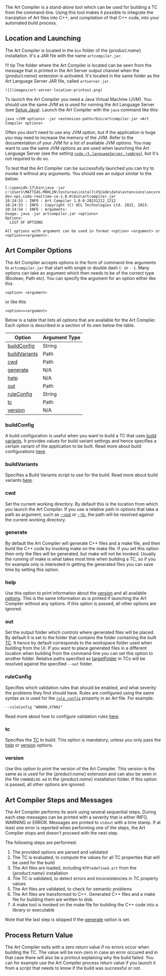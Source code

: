The Art Compiler is a stand-alone tool which can be used for building a TC from the command-line. Using this tool makes it possible to integrate the translation of Art files into C++, and compilation of that C++ code, into your automated build process.

## Location and Launching
The Art Compiler is located in the `bin` folder of the {$product.name$} installation. It's a JAR file with the name `artcompiler.jar`.

!!! tip 
    The folder where the Art Compiler is located can be seen from the message that is printed in the Art Server output channel when the {$product.name$} extension is activated. It's located in the same folder as the Art Language Server JAR file, called `artserver.jar`.
    
    ![](images/art-server-location-printout.png)

To launch the Art Compiler you need a Java Virtual Machine (JVM). You should use the same JVM as is used for running the Art Language Server (see [Setup Java](../installing.md#setup-java)). Launch the Art Compiler with the `java` command like this:

```
java <JVM options> -jar <extension-path>/bin/artcompiler.jar <Art Compiler options>
```

Often you don't need to use any JVM option, but if the application is huge you may need to increase the memory of the JVM. Refer to the documentation of your JVM for a list of available JVM options. You may want to use the same JVM options as are used when launching the Art Language Server (see the setting [`code-rt.languageServer.jvmArgs`](../settings.md#jvm-args)), but it's not required to do so.

To test that the Art Compiler can be successfully launched you can try to invoke it without any arguments. You should see an output similar to the below:

```
C:\openjdk-17\bin\java -jar c:\Users\MATTIAS.MOHLIN\testarea\install\VSCode\data\extensions\secure-dev-ops.code-realtime-ce-1.0.0\bin\artcompiler.jar
10:24:53 : INFO : Art Compiler 1.0.0-20231212_1212
10:24:53 : INFO : Copyright (C) HCL Technologies Ltd. 2022, 2023.
10:24:54 : INFO : Arguments:
Usage: java -jar artcompiler.jar <options>
Options:
  LIST OF OPTIONS

All options with argument can be used in format <option> <argument> or <option>=<argument>.
```

## Art Compiler Options
The Art Compiler accepts options in the form of command-line arguments to `artcompiler.jar` that start with single or double dash (`-` or `--`). Many options can take an argument which then needs to be of the correct type (Boolean, Path etc). You can specify the argument for an option either like this
```
<option> <argument>
```
or like this
```
<option>=<argument>
```

Below is a table that lists all options that are available for the Art Compiler. Each option is described in a section of its own below the table.

<p id="art_compiler_options"/>

| Option | Argument Type | 
|----------|:-------------|
| [buildConfig](#buildconfig) | String
| [buildVariants](#buildvariants) | Path
| [cwd](#cwd) | Path 
| [generate](#generate) | N/A 
| [help](#help) | N/A 
| [out](#out) | Path 
| [ruleConfig](#ruleconfig) | String 
| [tc](#tc) | Path 
| [version](#version) | N/A 

### buildConfig
A build configuration is useful when you want to build a TC that uses [build variants](build-variants.md). It provides values for build variant settings and hence specifies a certain variant of the application to be built. Read more about build configurations [here](build-variants.md#build-configuration).

### buildVariants
Specifies a Build Variants script to use for the build. Read more about build variants [here](build-variants.md). 

### cwd
Set the current working directory. By default this is the location from which you launch the Art Compiler. If you use a relative path in options that take a path as argument, such as [--out](#out) or [--tc](#tc), the path will be resolved against the current working directory. 

### generate
By default the Art Compiler will generate C++ files and a make file, and then build the C++ code by invoking make on the make file. If you set this option then only the files will be generated, but make will not be invoked. Usually the running of make is what takes most time when building a TC, so if you for example only is interested in getting the generated files you can save time by setting this option.

### help
Use this option to print information about the [version](#version) and all available [options](#art-compiler-options). This is the same information as is printed if launching the Art Compiler without any options. If this option is passed, all other options are ignored.

### out
Set the output folder which controls where generated files will be placed. By default it is set to the folder that contains the folder containing the built [TC](#tc). It hence by default corresponds to the workspace folder used when building from the UI. If you want to place generated files in a different location when building from the command-line you can set this option to another folder. Relative paths specified as [targetFolder](transformation-configurations.md#targetfolder) in TCs will be resolved against the specified `--out` folder.

### ruleConfig
Specifies which validation rules that should be enabled, and what severity the problems they find should have. Rules are configured using the same syntax as is used for the [`rule_config`](../../art-lang#rule_config) property in an Art file. For example:

```
--ruleConfig "W0009,X7001"
```

Read more about how to configure validation rules [here](../validation.md#configuring-validation).

### tc
Specifies the [TC](transformation-configurations.md) to build. This option is mandatory, unless you only pass the [help](#help) or [version](#version) options.

### version
Use this option to print the version of the Art Compiler. This version is the same as is used for the {$product.name$} extension and can also be seen in the file `CHANGELOG.md` in the {$product.name$} installation folder. If this option is passed, all other options are ignored.

## Art Compiler Steps and Messages
The Art Compiler performs its work using several sequential steps. During each step messages can be printed with a severity that is either INFO, WARNING or ERROR. Messages are printed to `stdout` with a time stamp. If at least one error is reported when performing one of the steps, the Art Compiler stops and doesn't proceed with the next step.

The following steps are performed:

1. The provided options are parsed and validated
2. The TC is evaluated, to compute the values for all TC properties that will be used for the build
3. The Art files are loaded, including `RTPredefined.art` from the {$product.name$} installation
4. The TC is validated, to detect errors and inconsistencies in TC property values
5. The Art files are validated, to check for semantic problems
6. The Art files are transformed to C++. Generated C++ files and a make file for building them are written to disk.
7. A make tool is invoked on the make file for building the C++ code into a library or executable

Note that the last step is skipped if the [generate](#generate) option is set.

## Process Return Value
The Art Compiler exits with a zero return value if no errors occur when building the TC. The value will be non-zero in case an error occured and in that case there will also be a printout explaining why the build failed. You can for example use the Art Compiler process return value if you launch it from a script that needs to know if the build was successful or not.